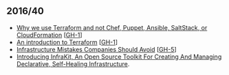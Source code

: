 ## 2016/40

- [Why we use Terraform and not Chef, Puppet, Ansible, SaltStack, or CloudFormation](https://blog.gruntwork.io/why-we-use-terraform-and-not-chef-puppet-ansible-saltstack-or-cloudformation-7989dad2865c) [[GH-1](../../issues/1)]
- [An introduction to Terraform](https://blog.gruntwork.io/an-introduction-to-terraform-f17df9c6d180) [[GH-1](../../issues/1)]
- [Infrastructure Mistakes Companies Should Avoid](http://firstround.com/review/the-three-infrastructure-mistakes-your-company-must-not-make/) [[GH-5](../../issues/5)]
- [Introducing InfraKit, An Open Source Toolkit For Creating And Managing Declarative, Self-Healing Infrastructure](https://blog.docker.com/2016/10/introducing-infrakit-an-open-source-toolkit-for-declarative-infrastructure/).
